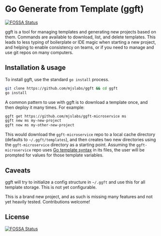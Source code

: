 # Go Generate from Template (ggft)
[![FOSSA Status](https://app.fossa.com/api/projects/git%2Bgithub.com%2Fmjslabs%2Fggft.svg?type=shield)](https://app.fossa.com/projects/git%2Bgithub.com%2Fmjslabs%2Fggft?ref=badge_shield)


ggft is a tool for managing templates and generating new projects based on them.
Commands are available to download, list, and delete templates. This leads to
less typing of boilerplate or IDE magic when starting a new project, and helping
to enable consistency on teams, or if you need to manage and use git repos on
many computers.

## Installation & usage

To install ggft, use the standard `go install` process.

```bash
git clone https://github.com/mjslabs/ggft && cd ggft
go install
```

A common pattern to use with ggft is to download a template once, and then
deploy it many times. For example:

```bash
ggft get https://github.com/mjslabs/ggft-microservice ms
ggft new ms my-new-project
ggft new ms my-other-new-project
```

This would download the `ggft-microservice` repo to a local cache directory
(defaults to `~/.ggft/templates`), and then creates two new directories using
the `ggft-microservice` directory as a starting point. Assuming the
`ggft-microservice` repo uses
[Go template syntax](https://golang.org/pkg/text/template/) in its files, the
user will be prompted for values for those template variables.

## Caveats

ggft will try to initialize a config structure in `~/.ggft` and use this for all
template storage. This is not yet configurable.  

This is a brand new project, and as such is missing many features and not yet
heavily tested. Contributions welcome!


## License
[![FOSSA Status](https://app.fossa.com/api/projects/git%2Bgithub.com%2Fmjslabs%2Fggft.svg?type=large)](https://app.fossa.com/projects/git%2Bgithub.com%2Fmjslabs%2Fggft?ref=badge_large)